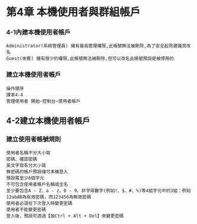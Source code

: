 # 第4章 本機使用者與群組帳戶


### 4-1內建本機使用者帳戶
```
Administrator(系統管理員) 擁有最高管理權限,此帳號無法被刪除,為了安全起見建議其改名
Guest(來賓) 擁有很少的權限,此帳號無法被刪除,但可以改名此帳號預設是被停用的
```
### 建立本機使用者帳戶
```
操作順序
課本4-4
管理使用者 開始~控制台~使用者帳戶

```
## 4-2建立本機使用者帳戶

### 建立使用者帳號規則
```
使用者名稱不分大小寫
密碼、確認密碼
英文字母有分大小寫
無密碼的帳戶預設僅可本機登入
預設需至少6個字元
不可包含使用者帳戶名稱或全名
至少要包含A - Z、a - z、0 - 9、非字母數字(例如!、$、#、%)等4組字元中的3組：例如12abAB為有效密碼，而123456為無效密碼
使用者必須在下次登入時變更密碼
使用者不能變更密碼
登入後，預設可透過【按Ctrl + Alt + Del】來變更密碼
```
